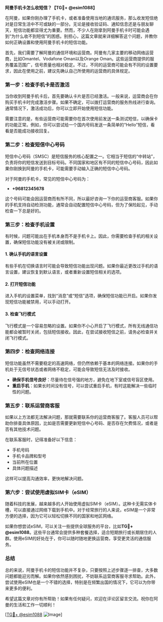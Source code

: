 **阿曼手机卡怎么收短信？【TG💪+ @esim1088】**

在阿曼，如果你刚办理了手机卡，或者准备使用当地的通讯服务，那么收发短信绝对是日常生活中不可或缺的一部分。无论是接收验证码、通知信息还是与朋友聊天，短信功能都显得尤为重要。然而，不少人在刚拿到阿曼手机卡时可能会遇到“为什么收不到短信”的困惑。别担心，这篇文章就来详细解答这个问题，并教你如何正确设置和使用阿曼手机卡的短信功能。

首先，我们需要了解阿曼的通信环境和运营商。阿曼有几家主要的移动网络运营商，比如Omantel、Vodafone Oman以及Orange Oman。这些运营商提供的服务覆盖范围广，信号质量也相对稳定。不过，不同的运营商可能会有不同的设置要求，因此在使用之前，建议先确认自己所使用的运营商的具体规定。

### **第一步：检查手机卡是否激活**
当你收到阿曼手机卡后，首先要确认卡片是否已经激活。一般来说，运营商会在你购买手机卡时完成激活步骤。如果不确定，可以拨打运营商的服务热线进行查询。通常情况下，激活成功后，你可以立即开始使用短信功能。

需要注意的是，有些运营商可能需要你在首次使用前发送一条测试短信，以确保卡的功能正常。例如，你可以尝试给一个国内号码发送一条简单的“Hello”短信，看看是否能成功接收回复。

### **第二步：检查短信中心号码**
短信中心号码（SMSC）是短信服务的核心配置之一。它相当于短信的“中转站”，负责将你的短信发送到目标号码。不同国家和地区有不同的短信中心号码，因此如果你刚换到阿曼的手机卡，可能需要手动输入正确的短信中心号码。

对于阿曼的手机卡，常见的短信中心号码为：
- **+96812345678**
  
这个号码可能会因运营商而有所不同，所以最好咨询一下你的运营商客服。如果你的手机支持自动检测功能，通常会自动配置短信中心号码，但为了保险起见，手动检查一下总是好的。

### **第三步：检查手机设置**
有时候，问题可能出在手机本身而不是手机卡上。因此，你需要检查手机的相关设置，确保短信功能没有被关闭或限制。

#### **1. 确认手机的语言设置**
有些手机在切换语言时可能会导致短信功能出现问题。如果你最近更改过手机的语言设置，建议恢复到默认语言，或者重新设置短信相关的选项。

#### **2. 打开短信功能**
进入手机的设置菜单，找到“消息”或“短信”选项，确保短信功能已开启。如果你发现短信功能被禁用，可以手动打开。

#### **3. 检查飞行模式**
飞行模式是一个容易忽略的设置。如果你不小心开启了飞行模式，所有无线通信功能都会被暂时关闭，包括短信接收。因此，在尝试接收短信之前，请务必检查并关闭飞行模式。

### **第四步：检查网络连接**
短信功能虽然不需要稳定的高速网络，但仍然依赖于基本的网络连接。如果你的手机处于无信号状态或者网络不稳定，可能会导致短信无法及时接收。

- **确保手机信号良好**：尽量待在信号强的地方，避免在地下室或信号盲区使用。
- **重启手机**：如果长时间没有信号，可以尝试重启手机，有时这能解决一些临时性的问题。

### **第五步：联系运营商客服**
如果以上方法都无法解决问题，那就需要联系你的运营商客服了。客服人员可以帮助你排查具体原因，比如是否需要更新短信中心号码、是否存在欠费情况，或者是否有其他技术问题。

在联系客服时，记得准备好以下信息：
- 手机号码
- 手机卡品牌和型号
- 当前所在位置
- 具体问题描述

这样可以提高沟通效率，更快地解决问题。

### **第六步：尝试使用虚拟SIM卡（eSIM）**
随着科技的发展，越来越多的人开始使用虚拟SIM卡（eSIM）。这种卡无需实体卡槽，可以直接通过网络下载到手机中。对于经常旅行的人来说，eSIM是一个非常方便的选择，因为它可以轻松切换不同的国家和地区网络。

如果你想尝试eSIM，可以关注一些提供全球服务的平台，比如**TG💪+ @esim1088**。这些平台通常会提供多种套餐选择，适合短期旅行或长期居住的人群。使用eSIM的好处在于，你可以随时随地更换运营商，享受更灵活的通信服务。

### **总结**
总的来说，阿曼手机卡的短信功能并不复杂，只要按照上述步骤逐一排查，大多数问题都能迎刃而解。如果你依然感到困扰，不妨联系运营商客服寻求帮助。此外，尝试使用eSIM也是一个不错的选择，特别是在频繁出国的情况下，它可以为你带来更多的便利。

希望这篇文章对你有所帮助！如果有任何疑问，欢迎在评论区留言交流。祝你在阿曼的生活和工作一切顺利！

[[TG💪+ @esim1088](https://t.me/s/esim1088) ![Image](https://i.postimg.cc/4NQfJmqS/Snipaste-2025-05-13-00-14-12.png)]